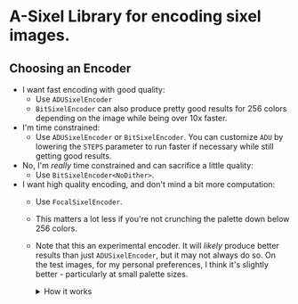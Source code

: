 # A-Sixel Library for encoding sixel images.

## Choosing an Encoder
- I want fast encoding with good quality:
  - Use `ADUSixelEncoder`
  - `BitSixelEncoder` can also produce pretty good results for 256 colors depending on the image
    while being over 10x faster.
- I'm time constrained:
  - Use `ADUSixelEncoder` or `BitSixelEncoder`. You can customize `ADU` by lowering the `STEPS`
    parameter to run faster if necessary while still getting good results.
- No, I'm _really_ time constrained and can sacrifice a little quality:
  - Use `BitSixelEncoder<NoDither>`.
- I want high quality encoding, and don't mind a bit more computation:
  - Use `FocalSixelEncoder`.
  - This matters a lot less if you're not crunching the palette down below 256 colors.
  - Note that this an experimental encoder. It will *likely* produce better results than just
    `ADUSixelEncoder`, but it may not always do so. On the test images, for my personal preferences,
    I think it's slightly better - particularly at small palette sizes.

    <details>
    <summary>How it works</summary>

    Under the hood, it is a modified version of the `ADUSixelEncoder` that uses a weighted selection
    algorithm for its sample pixels. These weights are determined based on saliency maps and
    measures of statistical noise in the image.

    In addition to the weighted selection, the distance metric used to determine which cluster to
    place a pixel into also incorporates the weight. Similar pixels with different weights will be
    nudged towards clusters with similar weights. This is a mild effect, but it seems to improve
    things over basic clustering when there are a lot of similar colors in an image.

    </details>
